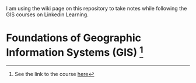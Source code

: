I am using the wiki page on this repository to take notes while following the GIS courses on Linkedin Learning.

# Foundations of Geographic Information Systems (GIS) [^1]

[^1]: See the link to the course [here](https://www.linkedin.com/learning/foundations-of-geographic-information-systems-gis/thinking-spatially) 

